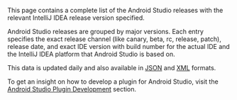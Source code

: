 [//]: # (title: Android Studio Releases List)

<!-- Copyright 2000-2022 JetBrains s.r.o. and other contributors. Use of this source code is governed by the Apache 2.0 license that can be found in the LICENSE file. -->

This page contains a complete list of the Android Studio releases with the relevant IntelliJ IDEA release version specified.

Android Studio releases are grouped by major versions.
Each entry specifies the exact release channel (like canary, beta, rc, release, patch), release date, and exact IDE version with build number for the actual IDE and the IntelliJ IDEA platform that Android Studio is based on.

This data is updated daily and also available in [JSON](https://jb.gg/android-studio-releases-list.json) and [XML](https://jb.gg/android-studio-releases-list.xml) formats.

To get an insight on how to develop a plugin for Android Studio, visit the [Android Studio Plugin Development](android_studio.md) section.

<include from="android_studio_releases.md" element-id="releases_table"></include>
